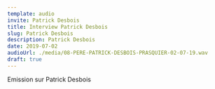 ```yaml
---
template: audio
invite: Patrick Desbois
title: Interview Patrick Desbois
slug: Patrick Desbois
description: Patrick Desbois
date: 2019-07-02
audioUrl: ./media/08-PERE-PATRICK-DESBOIS-PRASQUIER-02-07-19.wav
draft: true
---
```

Emission sur Patrick Desbois